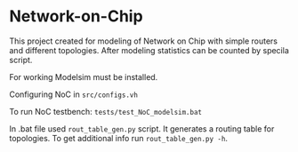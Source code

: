 # Network-on-Chip
This project created for modeling of Network on Chip with simple routers and different topologies. After modeling statistics can be counted by specila script.

For working Modelsim must be installed.

Configuring NoC in `src/configs.vh`

To run NoC testbench: `tests/test_NoC_modelsim.bat`

In .bat file used `rout_table_gen.py` script. It generates a routing table for topologies. To get additional info run `rout_table_gen.py -h`.
